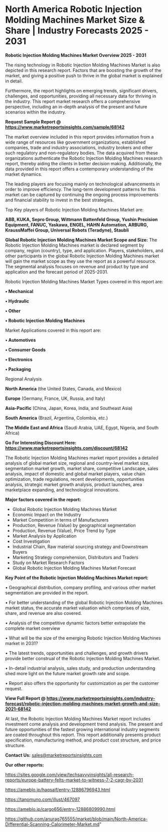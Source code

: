 # North America Robotic Injection Molding Machines Market Size & Share | Industry Forecasts 2025 - 2031

<Strong> Robotic Injection Molding Machines Market Overview 2025 - 2031</strong>

The rising technology in Robotic Injection Molding Machines Market is also depicted in this research report. Factors that are boosting the growth of the market, and giving a positive push to thrive in the global market is explained in detail.

Furthermore, the report highlights on emerging trends, significant drivers, challenges, and opportunities, providing all necessary data for thriving in the industry. This report market research offers a comprehensive perspective, including an in-depth analysis of the present and future scenarios within the industry.

<strong>Request Sample Report @ <a href=https://www.marketreportsinsights.com/sample/68142>https://www.marketreportsinsights.com/sample/68142</a></strong>

The market overview included in this report provides information from a wide range of resources like government organizations, established companies, trade and industry associations, industry brokers and other such regulatory and non-regulatory bodies. The data acquired from these organizations authenticate the Robotic Injection Molding Machines research report, thereby aiding the clients in better decision making. Additionally, the data provided in this report offers a contemporary understanding of the market dynamics.

The leading players are focusing mainly on technological advancements in order to improve efficiency. The long-term development patterns for this market can be captured by continuing the ongoing process improvements and financial stability to invest in the best strategies.

Top Key players of Robotic Injection Molding Machines Market are:

<strong>ABB, KUKA, Sepro Group, Wittmann Battenfeld Group, Yushin Precision Equipment, FANUC, Yaskawa, ENGEL, HAHN Automation, ARBURG, KraussMaffei Group, Universal Robots (Teradyne), Staubli</strong>

<strong><b>Global Robotic Injection Molding Machines Market Scope and Size:</b></strong>
The Robotic Injection Molding Machines market is declared segment by company, region (country), type, and application. Players, stakeholders, and other participants in the global Robotic Injection Molding Machines market will gain the market scope as they use the report as a powerful resource. The segmental analysis focuses on revenue and product by type and application and the forecast period of 2025-2031.

Robotic Injection Molding Machines Market Types covered in this report are:

<strong>• Mechanical

• Hydraulic

• Other

• Robotic Injection Molding Machines</strong>

Market Applications covered in this report are:

<strong>• Automotives

• Consumer Goods

• Electronics

• Packaging</strong> 

Regional Analysis

<strong>North America</strong> (the United States, Canada, and Mexico)

<strong>Europe</strong> (Germany, France, UK, Russia, and Italy)

<strong>Asia-Pacific</strong> (China, Japan, Korea, India, and Southeast Asia)

<strong>South America</strong> (Brazil, Argentina, Colombia, etc.)

<strong>The Middle East and Africa</strong> (Saudi Arabia, UAE, Egypt, Nigeria, and South Africa)

<strong>Go For Interesting Discount Here: <a href=https://www.marketreportsinsights.com/discount/68142>https://www.marketreportsinsights.com/discount/68142</a></strong>

The Robotic Injection Molding Machines market report provides a detailed analysis of global market size, regional and country-level market size, segmentation market growth, market share, competitive Landscape, sales analysis, impact of domestic and global market players, value chain optimization, trade regulations, recent developments, opportunities analysis, strategic market growth analysis, product launches, area marketplace expanding, and technological innovations.

<strong><b>Major factors covered in the report:</b></strong>
<ul>
  <li>Global Robotic Injection Molding Machines Market </li>
  <li>Economic Impact on the Industry</li>
  <li>Market Competition in terms of Manufacturers</li>
  <li>Production, Revenue (Value) by geographical segmentation</li>
  <li>Production, Revenue (Value), Price Trend by Type</li>
  <li>Market Analysis by Application</li>
  <li>Cost Investigation</li>
  <li>Industrial Chain, Raw material sourcing strategy and Downstream Buyers</li>
  <li>Marketing Strategy comprehension, Distributors and Traders</li>
  <li>Study on Market Research Factors</li>
  <li>Global Robotic Injection Molding Machines Market Forecast</li>
</ul>

<strong><b>Key Point of the Robotic Injection Molding Machines Market report:</b></strong>

• Geographical distribution, company profiling, and various other market segmentation are provided in the report.

• For better understanding of the global Robotic Injection Molding Machines market status, the accurate market valuation which comprises of size, share, and revenue are also covered.

• Analysis of the competitive dynamic factors better extrapolate the complete market overview

• What will be the size of the emerging Robotic Injection Molding Machines market in 2031?

• The latest trends, opportunities and challenges, and growth drivers provide better construal of the Robotic Injection Molding Machines Market.

• In-detail industrial analysis, sales study, and production understanding shed more light on the future market growth rate and scope.

• Report also offers the opportunity for customization as per the customer request.

<strong><b>View Full Report @ <a href=https://www.marketreportsinsights.com/industry-forecast/robotic-injection-molding-machines-market-growth-and-size-2021-68142>https://www.marketreportsinsights.com/industry-forecast/robotic-injection-molding-machines-market-growth-and-size-2021-68142</a></b></strong>


At last, the Robotic Injection Molding Machines Market report includes investment come analysis and development trend analysis. The present and future opportunities of the fastest growing international industry segments are coated throughout this report. This report additionally presents product specification, manufacturing method, and product cost structure, and price structure.

<strong>Contact Us:</strong>
sales@marketreportsinsights.com

<strong>Our other reports:</strong>

<a href=https://sites.google.com/view/techsavvyinsights/all-research-reports/europe-battery-felts-market-to-witness-7-2-cagr-by-2031>https://sites.google.com/view/techsavvyinsights/all-research-reports/europe-battery-felts-market-to-witness-7-2-cagr-by-2031</a>

<a href=https://ameblo.jp/haqsaif/entry-12886796943.html>https://ameblo.jp/haqsaif/entry-12886796943.html</a>

<a href=https://tanomuno.com/illust/467097>https://tanomuno.com/illust/467097</a>

<a href=https://ameblo.jp/cargo656/entry-12886809990.html>https://ameblo.jp/cargo656/entry-12886809990.html</a>

<a href=https://github.com/anurag765555/market/blob/main/North-America-Differential-Scanning-Calorimeter-Market.md>https://github.com/anurag765555/market/blob/main/North-America-Differential-Scanning-Calorimeter-Market.md</a>"
